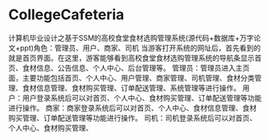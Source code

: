 # CollegeCafeteria
计算机毕业设计之基于SSM的高校食堂食材选购管理系统(源代码+数据库+万字论文+ppt)角色：管理员、用户、商家、司机  当游客打开系统的网址后，首先看到的就是首页界面。在这里，游客能够看到高校食堂食材选购管理系统的导航条显示首页、食材信息、公告信息、个人中心、后台管理等。  管理员：管理员进入主页面，主要功能包括首页、个人中心、用户管理、商家管理、司机管理、食材分类管理、食材信息管理、食材购买管理、订单配送管理、系统管理等进行操作。  用户：用户登录系统后可以对首页、个人中心、食材购买管理、订单配送管理等功能进行操作。  商家：商家登录系统后可以对首页、个人中心、食材信息管理、食材购买管理、订单配送管理等功能进行操作。  司机：司机登录系统后可以对首页、个人中心、食材购买管理、
